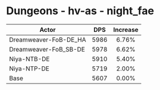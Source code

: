 # Dungeons - hv-as - night_fae
| Actor | DPS | Increase |
|---|:---:|:---:|
|Dreamweaver-FoB-DE_HA|5986|6.76%|
|Dreamweaver-FoB_SB-DE|5978|6.62%|
|Niya-NTB-DE|5910|5.40%|
|Niya-NTP-DE|5719|2.00%|
|Base|5607|0.00%|
